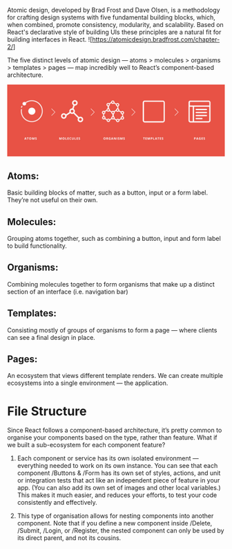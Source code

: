 Atomic design, developed by Brad Frost and Dave Olsen, is a methodology for crafting design systems with five fundamental building blocks, which, when combined, promote consistency, modularity, and scalability. Based on React's declarative style of building UIs these principles are a natural fit for building interfaces in React. ![https://atomicdesign.bradfrost.com/chapter-2/]

The five distinct levels of atomic design — atoms > molecules > organisms > templates > pages — map incredibly well to React’s component-based architecture.

![Atomic Development](atomic-development.png?raw=true "Atomic Development")

## Atoms:

Basic building blocks of matter, such as a button, input or a form label. They’re not useful on their own.

## Molecules:

Grouping atoms together, such as combining a button, input and form label to build functionality.

## Organisms:

Combining molecules together to form organisms that make up a distinct section of an interface (i.e. navigation bar)

## Templates:

Consisting mostly of groups of organisms to form a page — where clients can see a final design in place.

## Pages:

An ecosystem that views different template renders. We can create multiple ecosystems into a single environment — the application.

# File Structure

Since React follows a component-based architecture, it’s pretty common to organise your components based on the type, rather than feature. What if we built a sub-ecosystem for each component feature?



1. Each component or service has its own isolated environment — everything needed to work on its own instance. You can see that each component /Buttons & /Form has its own set of styles, actions, and unit or integration tests that act like an independent piece of feature in your app. (You can also add its own set of images and other local variables.) This makes it much easier, and reduces your efforts, to test your code consistently and effectively.

1. This type of organisation allows for nesting components into another component. Note that if you define a new component inside /Delete, /Submit, /Login, or /Register, the nested component can only be used by its direct parent, and not its cousins.
